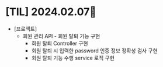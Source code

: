 # [TIL] 2024.02.07📒

* [프로젝트]
  * 회원 관리 API - 회원 탈퇴 기능 구현
    * 회원 탈퇴 Controller 구현
    * 회원 탈퇴 시 입력한 password 인증 정보 정확성 검사 구현
    * 회원 탈퇴 기능 수행 service 로직 구현
    
